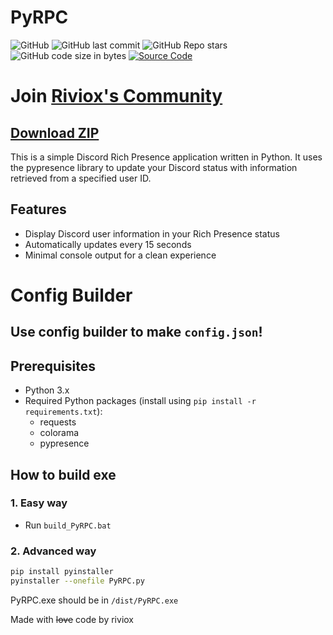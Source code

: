 # PyRPC
![GitHub](https://img.shields.io/github/license/riviox/PyRPC)
![GitHub last commit](https://img.shields.io/github/last-commit/riviox/PyRPC)
![GitHub Repo stars](https://img.shields.io/github/stars/riviox/PyRPC)
![GitHub code size in bytes](https://img.shields.io/github/languages/code-size/riviox/PyRPC)
[![Source Code](https://img.shields.io/badge/Source%20Code-riviox%2FPyRPC-blue)](https://github.com/riviox/PyRPC)


# Join [Riviox's Community](https://discord.gg/FVAxsMbnk7)

## [Download ZIP](https://codeload.github.com/riviox/PyRPC/zip/refs/heads/main) 

This is a simple Discord Rich Presence application written in Python. It uses the pypresence library to update your Discord status with information retrieved from a specified user ID.

## Features

- Display Discord user information in your Rich Presence status
- Automatically updates every 15 seconds
- Minimal console output for a clean experience

# Config Builder
## Use config builder to make `config.json`!

## Prerequisites

- Python 3.x
- Required Python packages (install using `pip install -r requirements.txt`):
  - requests
  - colorama
  - pypresence

## How to build exe
### 1. Easy way
- Run `build_PyRPC.bat`
### 2. Advanced way
```bash
pip install pyinstaller
pyinstaller --onefile PyRPC.py
```
PyRPC.exe should be in `/dist/PyRPC.exe`

Made with ~~love~~ code by riviox